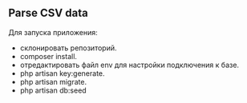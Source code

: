 ## Parse CSV data

Для запуска приложения:

- склонировать репозиторий.
- composer install.
- отредактировать файл env для настройки подключения к базе.
- php artisan key:generate.
- php artisan migrate.
- php artisan db:seed
